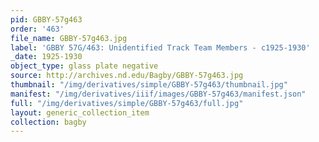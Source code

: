 ```yaml
---
pid: GBBY-57g463
order: '463'
file_name: GBBY-57g463.jpg
label: 'GBBY 57G/463: Unidentified Track Team Members - c1925-1930'
_date: 1925-1930
object_type: glass plate negative
source: http://archives.nd.edu/Bagby/GBBY-57g463.jpg
thumbnail: "/img/derivatives/simple/GBBY-57g463/thumbnail.jpg"
manifest: "/img/derivatives/iiif/images/GBBY-57g463/manifest.json"
full: "/img/derivatives/simple/GBBY-57g463/full.jpg"
layout: generic_collection_item
collection: bagby
---
```

